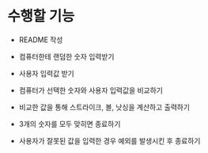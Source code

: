 # 수행할 기능

- README 작성

- 컴퓨터한테 랜덤한 숫자 입력받기

- 사용자 입력값 받기

- 컴퓨터가 선택한 숫자와 사용자 입력값을 비교하기

- 비교한 값을 통해 스트라이크, 볼, 낫싱을 계산하고 출력하기

- 3개의 숫자를 모두 맞히면 종료하기

- 사용자가 잘못된 값을 입력한 경우 예외를 발생시킨 후 종료하기
